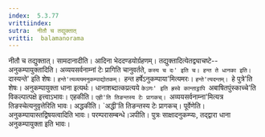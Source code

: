 ```yaml
---
index:  5.3.77
vrittiindex: 
sutra:  नीतौ च तद्युक्तात्
vritti:  balamanorama 
---
```


नीतौ च तद्युक्तात्। सामदानादीति। आदिना भेददण्डयोर्ग्रहणम्। तद्युक्तादित्येतद्व्याचष्टे--अनुकम्पायुक्तादिति। अव्ययसर्वनाम्नां टेः प्रागिति चानुवर्तते, `कस्य च दः' इति च। हन्त ते धानका इति। `दास्यन्ते' इति शेषः। `हन्ते'त्यव्ययमनुकम्पाद्योतकम्। `हन्त हर्षेऽनुकम्पाया'मित्यमरः। `हन्ते'त्यदन्तम्। `हे पुत्रे'ति शेषः। अनुकम्पायुक्ता धाना इत्यर्थः। धानाशब्दात्कप्रत्यये `केऽणः' इति ह्रस्वे कान्ताट्ठापि `अबाषितपुंस्काच्चे'ति विकल्पात्पक्षे इत्त्वाऽभावः। एहकीति। `एही'ति तिङन्तस्य टेः प्रागकच्। `अव्ययसर्वनाम्ना'मित्यत्र तिङस्चेत्यनुवृत्तेरिति भावः। अद्धकीति। `अद्धी'ति तिङन्तस्य टेः प्रागकच्। पूर्वेणेति। अनुकम्पायास्तद्विषयत्वादिति भावः। परम्परासम्बन्धे।ञपीति। पुत्रः साक्षादनुकम्प्यः, तद्द्वारा धाना अनुकम्पायुक्ता इति भावः। 

